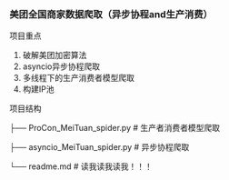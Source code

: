 ### 美团全国商家数据爬取（异步协程and生产消费）



项目重点

1. 破解美团加密算法
2. asyncio异步协程爬取
3. 多线程下的生产消费者模型爬取
4. 构建IP池



项目结构

├── ProCon_MeiTuan_spider.py	# 生产者消费者模型爬取

├── asyncio_MeiTuan_spider.py	# 异步协程爬取

└── readme.md	# 读我读我读我！！！





#### 